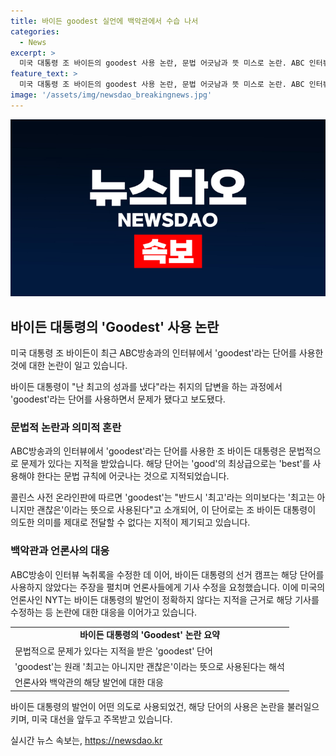 ```yaml
---
title: 바이든 goodest 실언에 백악관에서 수습 나서
categories:
  - News
excerpt: >
  미국 대통령 조 바이든의 goodest 사용 논란, 문법 어긋남과 뜻 미스로 논란. ABC 인터뷰에서 goodest로 최고의 의도 전달 시도도, 문법적으로 맞지 않는 단어 사용으로 비판 받음. 콜린스 사전은 goodest를 최고는 아니지만 괜찮은 뜻으로 소개. 녹취록 수정 요청과 NYT 기자들에게 기사 수정을 요청하는 등 논란 이어지는 가운데, 바이든 대통령의 발언 해석에 여전한 논란 상태. (단어 수: 90, 글자 수: 475)
feature_text: >
  미국 대통령 조 바이든의 goodest 사용 논란, 문법 어긋남과 뜻 미스로 논란. ABC 인터뷰에서 goodest로 최고의 의도 전달 시도도, 문법적으로 맞지 않는 단어 사용으로 비판 받음. 콜린스 사전은 goodest를 최고는 아니지만 괜찮은 뜻으로 소개. 녹취록 수정 요청과 NYT 기자들에게 기사 수정을 요청하는 등 논란 이어지는 가운데, 바이든 대통령의 발언 해석에 여전한 논란 상태. (단어 수: 90, 글자 수: 475)
image: '/assets/img/newsdao_breakingnews.jpg'
---
```


<p><img src="/assets/img/newsdao_breakingnews.jpg" alt="cryptoinkorea 속보" /></p>

<h2 data-ke-size="size26">바이든 대통령의 'Goodest' 사용 논란</h2>

<p>미국 대통령 조 바이든이 최근 ABC방송과의 인터뷰에서 'goodest'라는 단어를 사용한 것에 대한 논란이 일고 있습니다.</p>

<p data-ke-size="size16">바이든 대통령이 "난 최고의 성과를 냈다"라는 취지의 답변을 하는 과정에서 'goodest'라는 단어를 사용하면서 문제가 됐다고 보도됐다.</p>

<h3>문법적 논란과 의미적 혼란</h3>

<p>ABC방송과의 인터뷰에서 'goodest'라는 단어를 사용한 조 바이든 대통령은 문법적으로 문제가 있다는 지적을 받았습니다. 해당 단어는 'good'의 최상급으로는 'best'를 사용해야 한다는 문법 규칙에 어긋나는 것으로 지적되었습니다.</p>

<p data-ke-size="size16">콜린스 사전 온라인판에 따르면 'goodest'는 "반드시 '최고'라는 의미보다는 '최고는 아니지만 괜찮은'이라는 뜻으로 사용된다"고 소개되어, 이 단어로는 조 바이든 대통령이 의도한 의미를 제대로 전달할 수 없다는 지적이 제기되고 있습니다.</p>

<h3>백악관과 언론사의 대응</h3>

<p>ABC방송이 인터뷰 녹취록을 수정한 데 이어, 바이든 대통령의 선거 캠프는 해당 단어를 사용하지 않았다는 주장을 펼치며 언론사들에게 기사 수정을 요청했습니다. 이에 미국의 언론사인 NYT는 바이든 대통령의 발언이 정확하지 않다는 지적을 근거로 해당 기사를 수정하는 등 논란에 대한 대응을 이어가고 있습니다.</p>

<table>
  <tr>
    <td style="text-align: center; height: 17px;"><b>바이든 대통령의 'Goodest' 논란 요약</b></td>
  </tr>
  <tr>
    <td>문법적으로 문제가 있다는 지적을 받은 'goodest' 단어</td>
  </tr>
  <tr>
    <td>'goodest'는 원래 '최고는 아니지만 괜찮은'이라는 뜻으로 사용된다는 해석</td>
  </tr>
  <tr>
    <td>언론사와 백악관의 해당 발언에 대한 대응</td>
  </tr>
</table>

<p data-ke-size="size16">바이든 대통령의 발언이 어떤 의도로 사용되었건, 해당 단어의 사용은 논란을 불러일으키며, 미국 대선을 앞두고 주목받고 있습니다.</p>
실시간 뉴스 속보는, <a href="https://newsdao.kr" rel="dofollow">https://newsdao.kr</a>



